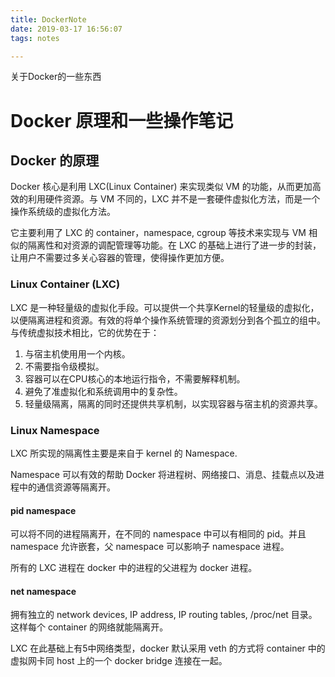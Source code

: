 ```yaml
---
title: DockerNote
date: 2019-03-17 16:56:07
tags: notes

---
```


关于Docker的一些东西

<!--more-->

# Docker 原理和一些操作笔记 

## Docker 的原理

Docker 核心是利用 LXC(Linux Container) 来实现类似 VM 的功能，从而更加高效的利用硬件资源。与 VM 不同的，LXC 并不是一套硬件虚拟化方法，而是一个操作系统级的虚拟化方法。

它主要利用了 LXC 的 container，namespace, cgroup 等技术来实现与 VM 相似的隔离性和对资源的调配管理等功能。在 LXC 的基础上进行了进一步的封装，让用户不需要过多关心容器的管理，使得操作更加方便。


### Linux Container (LXC)

LXC 是一种轻量级的虚拟化手段。可以提供一个共享Kernel的轻量级的虚拟化，以便隔离进程和资源。有效的将单个操作系统管理的资源划分到各个孤立的组中。与传统虚拟技术相比，它的优势在于：

 1. 与宿主机使用用一个内核。
 2. 不需要指令级模拟。
 3. 容器可以在CPU核心的本地运行指令，不需要解释机制。
 4. 避免了准虚拟化和系统调用中的复杂性。
 5. 轻量级隔离，隔离的同时还提供共享机制，以实现容器与宿主机的资源共享。

### Linux Namespace

LXC 所实现的隔离性主要是来自于 kernel 的 Namespace.

Namespace 可以有效的帮助 Docker 将进程树、网络接口、消息、挂载点以及进程中的通信资源等隔离开。

#### pid namespace

可以将不同的进程隔离开，在不同的 namespace 中可以有相同的 pid。并且 namespace 允许嵌套，父 namespace 可以影响子 namespace 进程。

所有的 LXC 进程在 docker 中的进程的父进程为 docker 进程。

#### net namespace

拥有独立的 network devices, IP address, IP routing tables, /proc/net 目录。这样每个 container 的网络就能隔离开。

LXC 在此基础上有5中网络类型，docker 默认采用 veth 的方式将 container 中的虚拟网卡同 host 上的一个 docker bridge 连接在一起。

